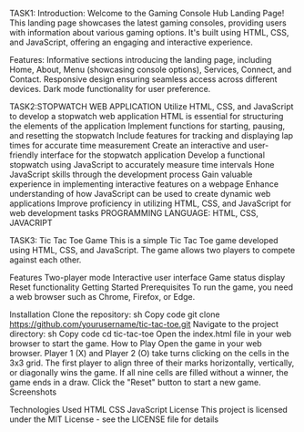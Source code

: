 TASK1:
Introduction:
Welcome to the Gaming Console Hub Landing Page! This landing page showcases
the latest gaming consoles, providing users with information about various gaming options.
It's built using HTML, CSS, and JavaScript, offering an engaging and interactive experience.


Features:
Informative sections introducing the landing page, including Home, About,
Menu (showcasing console options), Services, Connect, and Contact.
Responsive design ensuring seamless access across different devices.
Dark mode functionality for user preference.

TASK2:STOPWATCH WEB APPLICATION
Utilize HTML, CSS, and JavaScript to develop a stopwatch web application
HTML is essential for structuring the elements of the application
Implement functions for starting, pausing, and resetting the stopwatch
Include features for tracking and displaying lap times for accurate time measurement
Create an interactive and user-friendly interface for the stopwatch application
Develop a functional stopwatch using JavaScript to accurately measure time intervals
Hone JavaScript skills through the development process
Gain valuable experience in implementing interactive features on a webpage
Enhance understanding of how JavaScript can be used to create dynamic web applications
Improve proficiency in utilizing HTML, CSS, and JavaScript for web development tasks
PROGRAMMING LANGUAGE: HTML, CSS, JAVACRIPT

TASK3:
Tic Tac Toe Game
This is a simple Tic Tac Toe game developed using HTML, CSS, and JavaScript. The game allows two players to compete against each other.

Features
Two-player mode
Interactive user interface
Game status display
Reset functionality
Getting Started
Prerequisites
To run the game, you need a web browser such as Chrome, Firefox, or Edge.

Installation
Clone the repository:
sh
Copy code
git clone https://github.com/yourusername/tic-tac-toe.git
Navigate to the project directory:
sh
Copy code
cd tic-tac-toe
Open the index.html file in your web browser to start the game.
How to Play
Open the game in your web browser.
Player 1 (X) and Player 2 (O) take turns clicking on the cells in the 3x3 grid.
The first player to align three of their marks horizontally, vertically, or diagonally wins the game.
If all nine cells are filled without a winner, the game ends in a draw.
Click the "Reset" button to start a new game.
Screenshots

Technologies Used
HTML
CSS
JavaScript
License
This project is licensed under the MIT License - see the LICENSE file for details


